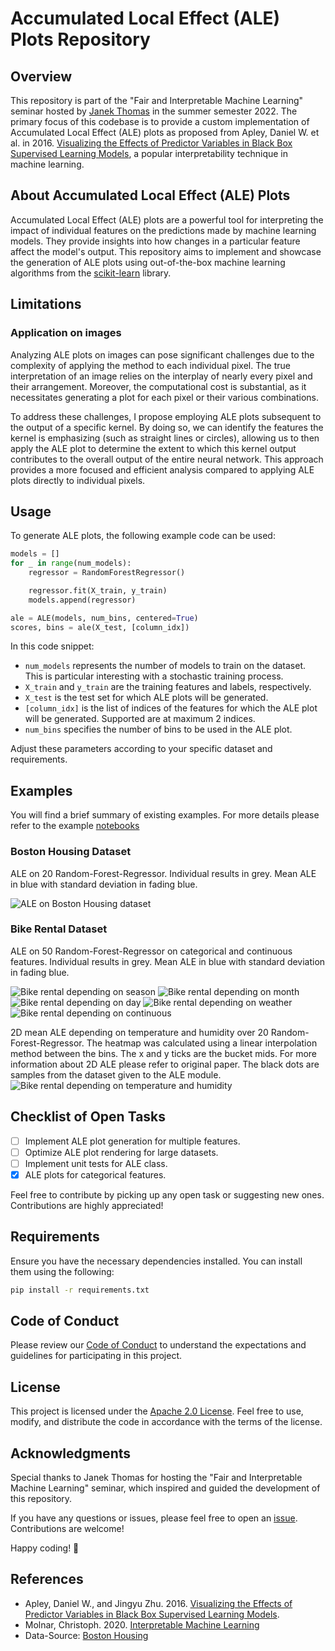 # Accumulated Local Effect (ALE) Plots Repository

## Overview

This repository is part of the "Fair and Interpretable Machine Learning" seminar hosted by [Janek Thomas](https://www.linkedin.com/in/thomasjanek/?originalSubdomain=de) in the summer semester 2022. The primary focus of this codebase is to provide a custom implementation of Accumulated Local Effect (ALE) plots as proposed from Apley, Daniel W. et al. in 2016. [Visualizing the Effects of Predictor Variables in Black Box Supervised Learning Models](https://arxiv.org/pdf/1612.08468.pdf), a popular interpretability technique in machine learning.

## About Accumulated Local Effect (ALE) Plots

Accumulated Local Effect (ALE) plots are a powerful tool for interpreting the impact of individual features on the predictions made by machine learning models. They provide insights into how changes in a particular feature affect the model's output. This repository aims to implement and showcase the generation of ALE plots using out-of-the-box machine learning algorithms from the [scikit-learn](https://scikit-learn.org/stable/) library.

## Limitations

### Application on images

Analyzing ALE plots on images can pose significant challenges due to the complexity of applying the method to each individual pixel. The true interpretation of an image relies on the interplay of nearly every pixel and their arrangement. Moreover, the computational cost is substantial, as it necessitates generating a plot for each pixel or their various combinations.

To address these challenges, I propose employing ALE plots subsequent to the output of a specific kernel. By doing so, we can identify the features the kernel is emphasizing (such as straight lines or circles), allowing us to then apply the ALE plot to determine the extent to which this kernel output contributes to the overall output of the entire neural network. This approach provides a more focused and efficient analysis compared to applying ALE plots directly to individual pixels.

## Usage

To generate ALE plots, the following example code can be used:

```python
models = []
for _ in range(num_models):
    regressor = RandomForestRegressor()

    regressor.fit(X_train, y_train)
    models.append(regressor)

ale = ALE(models, num_bins, centered=True)
scores, bins = ale(X_test, [column_idx])
```

In this code snippet:

- `num_models` represents the number of models to train on the dataset. This is particular interesting with a stochastic training process.
- `X_train` and `y_train` are the training features and labels, respectively.
- `X_test` is the test set for which ALE plots will be generated.
- `[column_idx]` is the list of indices of the features for which the ALE plot will be generated. Supported are at maximum 2 indices.
- `num_bins` specifies the number of bins to be used in the ALE plot.

Adjust these parameters according to your specific dataset and requirements.

## Examples

You will find a brief summary of existing examples. For more details please refer to the example [notebooks](examples/)

### Boston Housing Dataset

ALE on 20 Random-Forest-Regressor. Individual results in grey. Mean ALE in blue with standard deviation in fading blue.

![ALE on Boston Housing dataset](figures/boston_housing.png)

### Bike Rental Dataset

ALE on 50 Random-Forest-Regressor on categorical and continuous features. Individual results in grey. Mean ALE in blue with standard deviation in fading blue.

![Bike rental depending on season](figures/bike_rental_season.png)
![Bike rental depending on month](figures/bike_rental_month.png)
![Bike rental depending on day](figures/bike_rental_day.png)
![Bike rental depending on weather](figures/bike_rental_weather.png)
![Bike rental depending on continuous](figures/bike_rental_continuous.png)

2D mean ALE depending on temperature and humidity over 20 Random-Forest-Regressor. The heatmap was calculated using a linear interpolation method between the bins. The x and y ticks are the bucket mids. For more information about 2D ALE please refer to original paper. The black dots are samples from the dataset given to the ALE module.
![Bike rental depending on temperature and humidity](figures/bike_rental_2d.png)

## Checklist of Open Tasks

- [ ] Implement ALE plot generation for multiple features.
- [ ] Optimize ALE plot rendering for large datasets.
- [ ] Implement unit tests for ALE class.
- [x] ALE plots for categorical features.

Feel free to contribute by picking up any open task or suggesting new ones. Contributions are highly appreciated!

## Requirements

Ensure you have the necessary dependencies installed. You can install them using the following:

```bash
pip install -r requirements.txt
```

## Code of Conduct

Please review our [Code of Conduct](CODE_OF_CONDUCT.md) to understand the expectations and guidelines for participating in this project.

## License

This project is licensed under the [Apache 2.0 License](LICENSE). Feel free to use, modify, and distribute the code in accordance with the terms of the license.

## Acknowledgments

Special thanks to Janek Thomas for hosting the "Fair and Interpretable Machine Learning" seminar, which inspired and guided the development of this repository.

If you have any questions or issues, please feel free to open an [issue](https://github.com/RobinU434/AccumulatedLocalEffectPlots/issues). Contributions are welcome!

Happy coding! 🚀

## References

- Apley, Daniel W., and Jingyu Zhu. 2016. [Visualizing the Effects of Predictor Variables in Black Box Supervised Learning Models](https://arxiv.org/abs/1612.08468).
- Molnar, Christoph. 2020. [Interpretable Machine Learning](https://christophm.github.io/interpretable-ml-book/)
- Data-Source: [Boston Housing](https://raw.githubusercontent.com/selva86/datasets/master/BostonHousing.csv)
